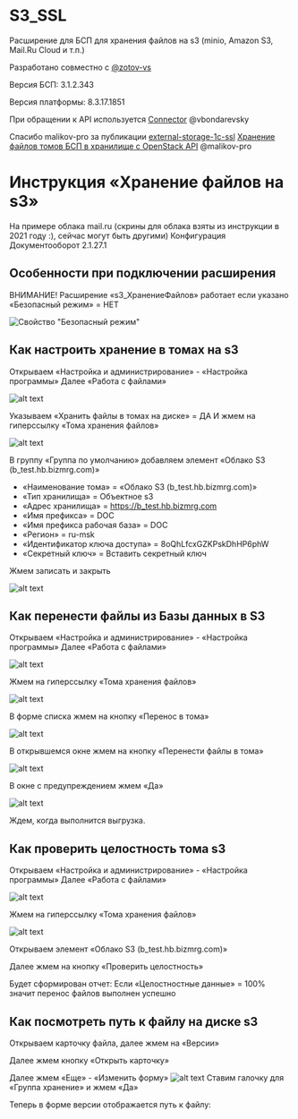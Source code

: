 # S3_SSL

Расширение для БСП для хранения файлов на s3 (minio, Amazon S3, Mail.Ru Cloud и т.п.)

Разработано совместно с [@zotov-vs](https://github.com/zotov-vs)

Версия БСП: 3.1.2.343

Версия платформы: 8.3.17.1851

При обращении к API используется [Connector](https://github.com/vbondarevsky/Connector) @vbondarevsky

Спасибо malikov-pro за публикации [external-storage-1c-ssl](https://github.com/malikov-pro/external-storage-1c-ssl)
[Хранение файлов томов БСП в хранилище с OpenStack API](https://infostart.ru/public/1276986/) @malikov-pro


# Инструкция «Хранение файлов на s3»

На примере облака mail.ru (скрины для облака взяты из инструкции в 2021 году :), сейчас могут быть другими)
Конфигурация Документооборот 2.1.27.1

## Особенности при подключении расширения
ВНИМАНИЕ! Расширение «s3_ХранениеФайлов» работает если указано «Безопасный режим» = НЕТ

![Свойство "Безопасный режим"](https://github.com/BlizD/S3_SSL/blob/main/screen/image-2.png)

## Как настроить хранение в томах на s3

Открываем «Настройка и администрирование» - «Настройка программы»
Далее «Работа с файлами»

![alt text](https://github.com/BlizD/S3_SSL/blob/main/screen/image-12.png)

Указываем 
«Хранить файлы в томах на диске» = ДА
И жмем на гиперссылку «Тома хранения файлов»

![alt text](https://github.com/BlizD/S3_SSL/blob/main/screen/image-4.png)

В группу «Группа по умолчанию» добавляем элемент «Облако S3 (b_test.hb.bizmrg.com)»
* «Наименование тома» = «Облако S3 (b_test.hb.bizmrg.com)»
* «Тип хранилища» = Объектное s3
* «Адрес хранилища» = https://b_test.hb.bizmrg.com
* «Имя префикса» = DOC
* «Имя префикса рабочая база» = DOC
* «Регион» = ru-msk
* «Идентификатор ключа доступа» = 8oQhLfcxGZKPskDhHP6phW
* «Секретный ключ» = Вставить секретный ключ

Жмем записать и закрыть


![alt text](https://github.com/BlizD/S3_SSL/blob/main/screen/image-5.png)


##  Как перенести файлы из Базы данных в S3

Открываем «Настройка и администрирование» - «Настройка программы» Далее «Работа с файлами»

 ![alt text](https://github.com/BlizD/S3_SSL/blob/main/screen/image-13.png)

Жмем на гиперссылку «Тома хранения файлов»

 ![alt text](https://github.com/BlizD/S3_SSL/blob/main/screen/image-8.png)

В форме списка жмем на кнопку «Перенос в тома»

 ![alt text](https://github.com/BlizD/S3_SSL/blob/main/screen/image-9.png)

В открывшемся окне жмем на кнопку «Перенести файлы в тома»

 ![alt text](https://github.com/BlizD/S3_SSL/blob/main/screen/image-10.png)

В окне с предупреждением жмем «Да»

 ![alt text](https://github.com/BlizD/S3_SSL/blob/main/screen/image-11.png)

Ждем, когда выполнится выгрузка.


## Как проверить целостность тома s3

Открываем «Настройка и администрирование» - «Настройка программы» Далее «Работа с файлами»

 ![alt text](https://github.com/BlizD/S3_SSL/blob/main/screen/image-13.png)

 Жмем на гиперссылку «Тома хранения файлов»

 ![alt text](https://github.com/BlizD/S3_SSL/blob/main/screen/image-8.png)


 Открываем элемент «Облако S3 (b_test.hb.bizmrg.com)»
 
Далее жмем на кнопку «Проверить целостность»

Будет сформирован отчет:
Если «Целостностные данные» = 100% значит перенос файлов выполнен успешно


## Как посмотреть путь к файлу на диске s3

Открываем карточку файла, далее жмем на «Версии»
 
Далее жмем кнопку «Открыть карточку»
 
Далее жмем «Еще» - «Изменить форму» 
 ![alt text](https://github.com/BlizD/S3_SSL/blob/main/screen/image-14.png)
Ставим галочку для «Группа хранение» и жмем «Да»
 
Теперь в форме версии отображается путь к файлу:
